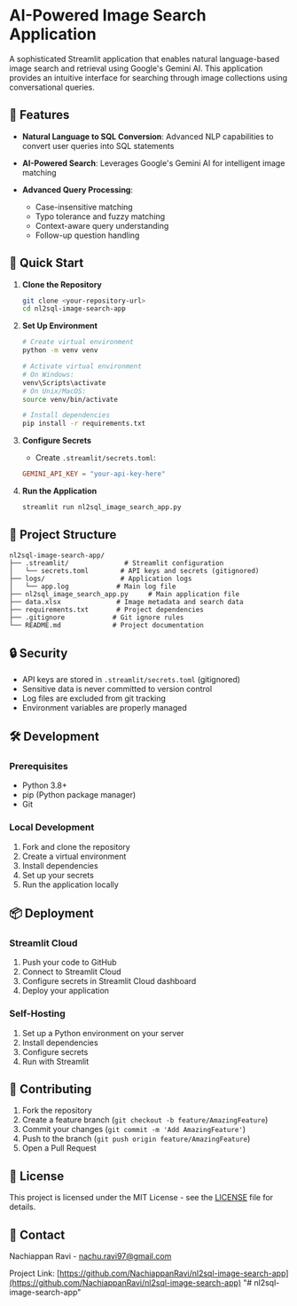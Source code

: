 # AI-Powered Image Search Application

A sophisticated Streamlit application that enables natural language-based image search and retrieval using Google's Gemini AI. This application provides an intuitive interface for searching through image collections using conversational queries.

## 🌟 Features

- **Natural Language to SQL Conversion**: Advanced NLP capabilities to convert user queries into SQL statements
- **AI-Powered Search**: Leverages Google's Gemini AI for intelligent image matching

- **Advanced Query Processing**:
  - Case-insensitive matching
  - Typo tolerance and fuzzy matching
  - Context-aware query understanding
  - Follow-up question handling

## 🚀 Quick Start

1. **Clone the Repository**
   ```bash
   git clone <your-repository-url>
   cd nl2sql-image-search-app
   ```

2. **Set Up Environment**
   ```bash
   # Create virtual environment
   python -m venv venv
   
   # Activate virtual environment
   # On Windows:
   venv\Scripts\activate
   # On Unix/MacOS:
   source venv/bin/activate
   
   # Install dependencies
   pip install -r requirements.txt
   ```

3. **Configure Secrets**
   - Create `.streamlit/secrets.toml`:
   ```toml
   GEMINI_API_KEY = "your-api-key-here"
   ```

4. **Run the Application**
   ```bash
   streamlit run nl2sql_image_search_app.py
   ```

## 📁 Project Structure

```
nl2sql-image-search-app/
├── .streamlit/              # Streamlit configuration
│   └── secrets.toml        # API keys and secrets (gitignored)
├── logs/                   # Application logs
│   └── app.log            # Main log file
├── nl2sql_image_search_app.py     # Main application file
├── data.xlsx              # Image metadata and search data
├── requirements.txt       # Project dependencies
├── .gitignore            # Git ignore rules
└── README.md             # Project documentation
```

## 🔒 Security

- API keys are stored in `.streamlit/secrets.toml` (gitignored)
- Sensitive data is never committed to version control
- Log files are excluded from git tracking
- Environment variables are properly managed

## 🛠️ Development

### Prerequisites
- Python 3.8+
- pip (Python package manager)
- Git

### Local Development
1. Fork and clone the repository
2. Create a virtual environment
3. Install dependencies
4. Set up your secrets
5. Run the application locally

## 📦 Deployment

### Streamlit Cloud
1. Push your code to GitHub
2. Connect to Streamlit Cloud
3. Configure secrets in Streamlit Cloud dashboard
4. Deploy your application

### Self-Hosting
1. Set up a Python environment on your server
2. Install dependencies
3. Configure secrets
4. Run with Streamlit

## 🤝 Contributing

1. Fork the repository
2. Create a feature branch (`git checkout -b feature/AmazingFeature`)
3. Commit your changes (`git commit -m 'Add AmazingFeature'`)
4. Push to the branch (`git push origin feature/AmazingFeature`)
5. Open a Pull Request

## 📝 License

This project is licensed under the MIT License - see the [LICENSE](LICENSE) file for details.

## 📧 Contact

Nachiappan Ravi - nachu.ravi97@gmail.com

Project Link: [https://github.com/NachiappanRavi/nl2sql-image-search-app](https://github.com/NachiappanRavi/nl2sql-image-search-app) "# nl2sql-image-search-app" 
